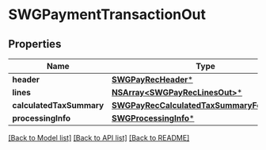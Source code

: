 # SWGPaymentTransactionOut

## Properties
Name | Type | Description | Notes
------------ | ------------- | ------------- | -------------
**header** | [**SWGPayRecHeader***](SWGPayRecHeader.md) |  | [optional] 
**lines** | [**NSArray&lt;SWGPayRecLinesOut&gt;***](SWGPayRecLinesOut.md) |  | [optional] 
**calculatedTaxSummary** | [**SWGPayRecCalculatedTaxSummaryForService***](SWGPayRecCalculatedTaxSummaryForService.md) |  | [optional] 
**processingInfo** | [**SWGProcessingInfo***](SWGProcessingInfo.md) |  | [optional] 

[[Back to Model list]](../README.md#documentation-for-models) [[Back to API list]](../README.md#documentation-for-api-endpoints) [[Back to README]](../README.md)


